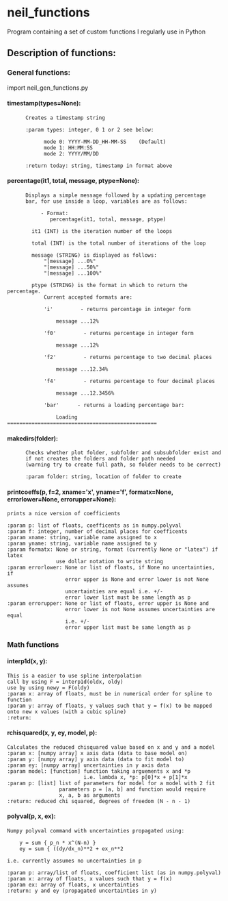# neil_functions
Program containing a set of custom functions I regularly use in Python


## Description of functions:

### General functions:
          
import neil_gen_functions.py
                    
#### timestamp(types=None):

          Creates a timestamp string
          
          :param types: integer, 0 1 or 2 see below:
          
                mode 0: YYYY-MM-DD_HH-MM-SS    (Default)
                mode 1: HH:MM:SS 
                mode 2: YYYY/MM/DD
                
          :return today: string, timestamp in format above

#### percentage(it1, total, message, ptype=None):

          Displays a simple message followed by a updating percentage
          bar, for use inside a loop, variables are as follows:

               - Format:
                  percentage(it1, total, message, ptype)

            it1 (INT) is the iteration number of the loops

            total (INT) is the total number of iterations of the loop

            message (STRING) is displayed as follows:
                "[message] ...0%"
                "[message] ...50%"
                "[message] ...100%"

            ptype (STRING) is the format in which to return the percentage.
                Current accepted formats are:

                'i'         - returns percentage in integer form

                    message ...12%

                'f0'         - returns percentage in integer form

                    message ...12%

                'f2'         - returns percentage to two decimal places

                    message ...12.34%

                'f4'         - returns percentage to four decimal places

                    message ...12.3456%

                'bar'      - returns a loading percentage bar:

                    Loading =================================================


#### makedirs(folder):
          Checks whether plot folder, subfolder and subsubfolder exist and
          if not creates the folders and folder path needed 
          (warning try to create full path, so folder needs to be correct)
          
          :param folder: string, location of folder to create



#### printcoeffs(p, f=2, xname='x', yname='f', formatx=None, errorlower=None, errorupper=None):
    prints a nice version of coefficients
    
    :param p: list of floats, coefficents as in numpy.polyval
    :param f: integer, number of decimal places for coefficents
    :param xname: string, variable name assigned to x
    :param yname: string, variable name assigned to y
    :param formatx: None or string, format (currently None or "latex") if latex
                    use dollar notation to write string
    :param errorlower: None or list of floats, if None no uncertainties, if
                       error upper is None and error lower is not None assumes
                       uncertainties are equal i.e. +/-
                       error lower list must be same length as p
    :param errorupper: None or list of floats, error upper is None and
                       error lower is not None assumes uncertainties are equal
                       i.e. +/-
                       error upper list must be same length as p
                       
### Math functions

#### interp1d(x, y):

    This is a easier to use spline interpolation
    call by using F = interp1d(oldx, oldy)
    use by using newy = F(oldy)
    :param x: array of floats, must be in numerical order for spline to function
    :param y: array of floats, y values such that y = f(x) to be mapped onto new x values (with a cubic spline)
    :return:



#### rchisquared(x, y, ey, model, p):

    Calculates the reduced chisquared value based on x and y and a model
    :param x: [numpy array] x axis data (data to base model on)
    :param y: [numpy array] y axis data (data to fit model to)
    :param ey: [numpy array] uncertainties in y axis data
    :param model: [function] function taking arguements x and *p
                             i.e. lambda x, *p: p[0]*x + p[1]*x
    :param p: [list] list of parameters for model for a model with 2 fit
                     parameters p = [a, b] and function would require
                     x, a, b as arguments
    :return: reduced chi squared, degrees of freedom (N - n - 1)
 
 
 
#### polyval(p, x, ex):
 
    Numpy polyval command with uncertainties propagated using:
    
        y = sum { p_n * x^(N-n) }
        ey = sum { ((dy/dx_n)**2 + ex_n**2
        
    i.e. currently assumes no uncertainties in p
    
    :param p: array/list of floats, coefficient list (as in numpy.polyval)
    :param x: array of floats, x values such that y = f(x) 
    :param ex: array of floats, x uncertainties
    :return: y and ey (propagated uncertainties in y)
    

